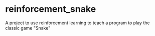# reinforcement_snake
A project to use reinforcement learning to teach a program to play the classic game "Snake"
